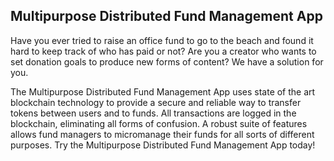 ## Multipurpose Distributed Fund Management App

Have you ever tried to raise an office fund to go to the beach and found it hard to keep track of who has paid or not? Are you a creator who wants to set donation goals to produce new forms of content? We have a solution for you.

The Multipurpose Distributed Fund Management App uses state of the art blockchain technology to provide a secure and reliable way to transfer tokens between users and to funds. All transactions are logged in the blockchain, eliminating all forms of confusion. A robust suite of features allows fund managers to micromanage their funds for all sorts of different purposes. Try the Multipurpose Distributed Fund Management App today!
